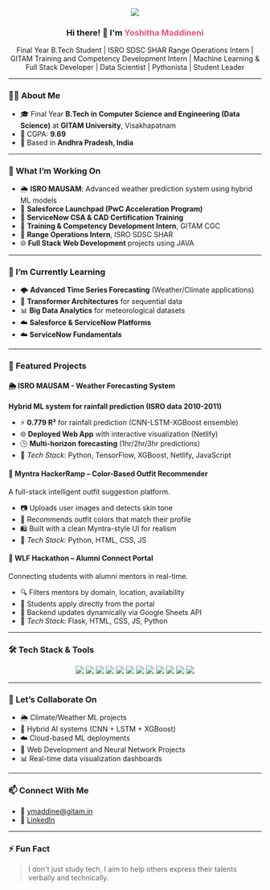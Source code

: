 <p align="center">
  <img src="https://capsule-render.vercel.app/api?type=speech&color=gradient&customColorList=2,6,14,17,20&height=200&section=header&text=Welcome%20to%20My%20Profile&fontSize=60&animation=fadeIn&fontAlignY=40" />
</p>

<h3 align="center">Hi there! 👋 I'm <span style="color:#e75480">Yoshitha Maddineni</span></h3>
<p align="center">Final Year B.Tech Student | ISRO SDSC SHAR Range Operations Intern | GITAM Training and Competency Development Intern | Machine Learning & Full Stack Developer | Data Scientist | Pythonista | Student Leader</p>

---

### 👩‍💻 About Me

- 🎓 Final Year **B.Tech in Computer Science and Engineering (Data Science)** at **GITAM University**, Visakhapatnam  
- 🧠 CGPA: **9.69**  
- 📍 Based in **Andhra Pradesh, India**

---

### 🔭 What I’m Working On

- 🌦 **ISRO MAUSAM**: Advanced weather prediction system using hybrid ML models
- 🚀 **Salesforce Launchpad (PwC Acceleration Program)**  
- 🧩 **ServiceNow CSA & CAD Certification Training**  
- 👥 **Training & Competency Development Intern**, GITAM CGC
- 🚀 **Range Operations Intern**, ISRO SDSC SHAR
- 🌐 **Full Stack Web Development** projects using JAVA 

---

### 🌱 I’m Currently Learning

- 🌩 **Advanced Time Series Forecasting** (Weather/Climate applications)
- 🧠 **Transformer Architectures** for sequential data
- 📊 **Big Data Analytics** for meteorological datasets
- ☁️ **Salesforce & ServiceNow Platforms**
- ☁️ **ServiceNow Fundamentals**

---

### 💼 Featured Projects

#### 🌦 ISRO MAUSAM - Weather Forecasting System
**Hybrid ML system for rainfall prediction (ISRO data 2010-2011)**

- ⚡ **0.779 R²** for rainfall prediction (CNN-LSTM-XGBoost ensemble)
- 🌐 **Deployed Web App** with interactive visualization (Netlify)
- 🕒 **Multi-horizon forecasting** (1hr/2hr/3hr predictions)
- 🔧 *Tech Stack:* Python, TensorFlow, XGBoost, Netlify, JavaScript

#### 🧥 Myntra HackerRamp – Color-Based Outfit Recommender
A full-stack intelligent outfit suggestion platform.

- 📷 Uploads user images and detects skin tone  
- 🎨 Recommends outfit colors that match their profile  
- 🛍️ Built with a clean Myntra-style UI for realism  
- 🔧 *Tech Stack:* Python, HTML, CSS, JS

#### 🔗 WLF Hackathon – Alumni Connect Portal
Connecting students with alumni mentors in real-time.

- 🔍 Filters mentors by domain, location, availability  
- 📝 Students apply directly from the portal  
- 🔄 Backend updates dynamically via Google Sheets API  
- 🔧 *Tech Stack:* Flask, HTML, CSS, JS, Python

---

### 🛠️ Tech Stack & Tools

<p align="center">
  <img src="https://img.shields.io/badge/Python-3670A0?style=for-the-badge&logo=python&logoColor=white"/>
  <img src="https://img.shields.io/badge/TensorFlow-FF6F00?style=for-the-badge&logo=tensorflow&logoColor=white"/>
  <img src="https://img.shields.io/badge/Keras-D00000?style=for-the-badge&logo=keras&logoColor=white"/>
  <img src="https://img.shields.io/badge/Netlify-00C7B7?style=for-the-badge&logo=netlify&logoColor=white"/>
  <img src="https://img.shields.io/badge/Java-007396?style=for-the-badge&logo=java&logoColor=white"/>
  <img src="https://img.shields.io/badge/JavaScript-F7DF1E?style=for-the-badge&logo=javascript&logoColor=black"/>
  <img src="https://img.shields.io/badge/Flask-000000?style=for-the-badge&logo=flask&logoColor=white"/>
  <img src="https://img.shields.io/badge/HTML-E34F26?style=for-the-badge&logo=html5&logoColor=white"/>
  <img src="https://img.shields.io/badge/CSS-1572B6?style=for-the-badge&logo=css3&logoColor=white"/>
  <img src="https://img.shields.io/badge/Git-F05032?style=for-the-badge&logo=git&logoColor=white"/>
  <img src="https://img.shields.io/badge/Linux-FCC624?style=for-the-badge&logo=linux&logoColor=black"/>
  <img src="https://img.shields.io/badge/SQL-003B57?style=for-the-badge&logo=mysql&logoColor=white"/>
</p>

---

### 👯 Let’s Collaborate On

- 🌦 Climate/Weather ML projects  
- 🧠 Hybrid AI systems (CNN + LSTM + XGBoost)  
- ☁️ Cloud-based ML deployments
- 🧠 Web Development and Neural Network Projects
- 📊 Real-time data visualization dashboards  

---

### 📫 Connect With Me

- 📧 [ymaddine@gitam.in](mailto:ymaddine@gitam.in)  
- 💼 [LinkedIn](https://www.linkedin.com/in/yoshitha-maddineni-2b958a265/)

---

### ⚡ Fun Fact

> I don't just study tech, I aim to help others express their talents verbally and technically.
